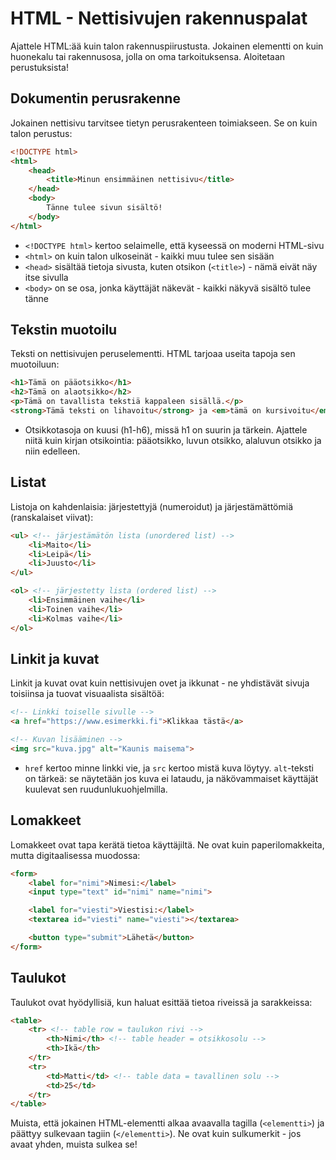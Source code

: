 # HTML - Nettisivujen rakennuspalat

Ajattele HTML:ää kuin talon rakennuspiirustusta. Jokainen elementti on kuin huonekalu tai rakennusosa, jolla on oma tarkoituksensa. Aloitetaan perustuksista!

## Dokumentin perusrakenne

Jokainen nettisivu tarvitsee tietyn perusrakenteen toimiakseen. Se on kuin talon perustus:

```html
<!DOCTYPE html>
<html>
    <head>
        <title>Minun ensimmäinen nettisivu</title>
    </head>
    <body>
        Tänne tulee sivun sisältö!
    </body>
</html>
```

- `<!DOCTYPE html>` kertoo selaimelle, että kyseessä on moderni HTML-sivu
- `<html>` on kuin talon ulkoseinät - kaikki muu tulee sen sisään
- `<head>` sisältää tietoja sivusta, kuten otsikon (`<title>`) - nämä eivät näy itse sivulla
- `<body>` on se osa, jonka käyttäjät näkevät - kaikki näkyvä sisältö tulee tänne

## Tekstin muotoilu

Teksti on nettisivujen peruselementti. HTML tarjoaa useita tapoja sen muotoiluun:

```html
<h1>Tämä on pääotsikko</h1>
<h2>Tämä on alaotsikko</h2>
<p>Tämä on tavallista tekstiä kappaleen sisällä.</p>
<strong>Tämä teksti on lihavoitu</strong> ja <em>tämä on kursivoitu</em>.
```

- Otsikkotasoja on kuusi (h1-h6), missä h1 on suurin ja tärkein. Ajattele niitä kuin kirjan otsikointia: pääotsikko, luvun otsikko, alaluvun otsikko ja niin edelleen.

## Listat

Listoja on kahdenlaisia: järjestettyjä (numeroidut) ja järjestämättömiä (ranskalaiset viivat):

```html
<ul> <!-- järjestämätön lista (unordered list) -->
    <li>Maito</li>
    <li>Leipä</li>
    <li>Juusto</li>
</ul>

<ol> <!-- järjestetty lista (ordered list) -->
    <li>Ensimmäinen vaihe</li>
    <li>Toinen vaihe</li>
    <li>Kolmas vaihe</li>
</ol>
```

## Linkit ja kuvat

Linkit ja kuvat ovat kuin nettisivujen ovet ja ikkunat - ne yhdistävät sivuja toisiinsa ja tuovat visuaalista sisältöä:

```html
<!-- Linkki toiselle sivulle -->
<a href="https://www.esimerkki.fi">Klikkaa tästä</a>

<!-- Kuvan lisääminen -->
<img src="kuva.jpg" alt="Kaunis maisema">
```

- `href` kertoo minne linkki vie, ja `src` kertoo mistä kuva löytyy. `alt`-teksti on tärkeä: se näytetään jos kuva ei lataudu, ja näkövammaiset käyttäjät kuulevat sen ruudunlukuohjelmilla.

## Lomakkeet

Lomakkeet ovat tapa kerätä tietoa käyttäjiltä. Ne ovat kuin paperilomakkeita, mutta digitaalisessa muodossa:

```html
<form>
    <label for="nimi">Nimesi:</label>
    <input type="text" id="nimi" name="nimi">

    <label for="viesti">Viestisi:</label>
    <textarea id="viesti" name="viesti"></textarea>

    <button type="submit">Lähetä</button>
</form>
```

## Taulukot

Taulukot ovat hyödyllisiä, kun haluat esittää tietoa riveissä ja sarakkeissa:

```html
<table>
    <tr> <!-- table row = taulukon rivi -->
        <th>Nimi</th> <!-- table header = otsikkosolu -->
        <th>Ikä</th>
    </tr>
    <tr>
        <td>Matti</td> <!-- table data = tavallinen solu -->
        <td>25</td>
    </tr>
</table>
```

Muista, että jokainen HTML-elementti alkaa avaavalla tagilla (`<elementti>`) ja päättyy sulkevaan tagiin (`</elementti>`). Ne ovat kuin sulkumerkit - jos avaat yhden, muista sulkea se!

